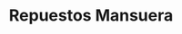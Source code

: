 ---
title: "Repuestos Mansuera"
url: /quito/repuestos-mansuera-avenida-alonso-de-angulo/
shop: piezas de automóviles
---